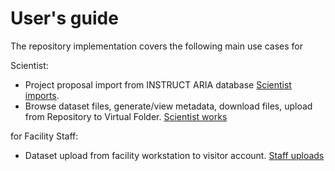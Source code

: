 # User's guide

The repository implementation covers the following main use cases for

Scientist:

* Project proposal import from INSTRUCT ARIA database [Scientist imports](scientist-imports-project-proposal.md).
* Browse dataset files, generate/view metadata, download files, upload from Repository to Virtual Folder. [Scientist works](scientist-works-with-dataset.md)

for Facility Staff:

* Dataset upload from facility workstation to visitor account. [Staff uploads](staff-uploads-data.md)


